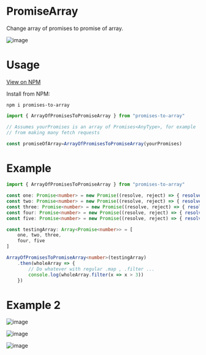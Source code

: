# PromiseArray

Change array of promises to promise of array.

![image](https://user-images.githubusercontent.com/46705237/151892314-c92959f2-a350-4161-b8f4-02a9aff70281.png)

# Usage

[View on NPM](https://www.npmjs.com/package/promises-to-array)

Install from NPM: 

```
npm i promises-to-array
```

```ts
import { ArrayOfPromisesToPromiseArray } from "promises-to-array"

// Assumes yourPromises is an array of Promises<AnyType>, for example
// from making many fetch requests

const promiseOfArray=ArrayOfPromisesToPromiseArray(yourPromises)
```

# Example
```ts
import { ArrayOfPromisesToPromiseArray } from "promises-to-array"

const one: Promise<number> = new Promise((resolve, reject) => { resolve(1) })
const two: Promise<number> = new Promise((resolve, reject) => { resolve(2) })
const three: Promise<number> = new Promise((resolve, reject) => { resolve(3) })
const four: Promise<number> = new Promise((resolve, reject) => { resolve(4) })
const five: Promise<number> = new Promise((resolve, reject) => { resolve(5) })

const testingArray: Array<Promise<number>> = [
    one, two, three,
    four, five
]

ArrayOfPromisesToPromiseArray<number>(testingArray)
    .then(wholeArray => {
        // Do whatever with regular .map , .filter ...
        console.log(wholeArray.filter(x => x > 3))
    })
```

# Example 2

![image](https://user-images.githubusercontent.com/46705237/151892960-d31d427a-2e10-4e03-8c27-ad0dba348813.png)

![image](https://user-images.githubusercontent.com/46705237/151892975-004d5b03-6f55-46d3-80c0-36defcc9901e.png)

![image](https://user-images.githubusercontent.com/46705237/151893009-718343cd-3dfb-48a3-8add-4500d3e5b11d.png)

